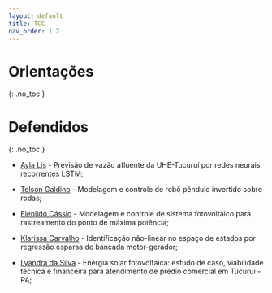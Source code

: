 ```yaml
---
layout: default
title: TCC
nav_order: 1.2
---
```


# Orientações
{: .no_toc }

# Defendidos
{: .no_toc }

- [Ayla Lis](https://bdm.ufpa.br:8443/jspui/handle/prefix/4578) - Previsão de vazão afluente da UHE-Tucuruí por redes neurais recorrentes LSTM;

- [Telson Galdino](https://bdm.ufpa.br:8443/browse?type=author&value=TEIXEIRA%2C+Telson+Galdino+Pinheiro) - Modelagem e controle de robô pêndulo invertido sobre rodas;
 
- [Elenildo Cássio](https://bdm.ufpa.br:8443/handle/prefix/5421) - Modelagem e controle de sistema fotovoltaico para rastreamento do ponto de máxima potência;
  
- [Klarissa Carvalho](https://bdm.ufpa.br:8443/jspui/handle/prefix/5375) - Identificação não-linear no espaço de estados por regressão esparsa de bancada motor-gerador;
  
- [Lyandra da Silva](https://bdm.ufpa.br:8443/jspui/handle/prefix/5394) - Energia solar fotovoltaica: estudo de caso, viabilidade técnica e financeira para atendimento de prédio comercial em Tucuruí - PA;
